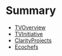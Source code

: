 # Summary

* [TVOverview](README.md)
* [TVInitiative](tvinitiative.md)
* [ClarityProjects](clarityprojects.md)
* [Ecochefs](ecochefs.md)


